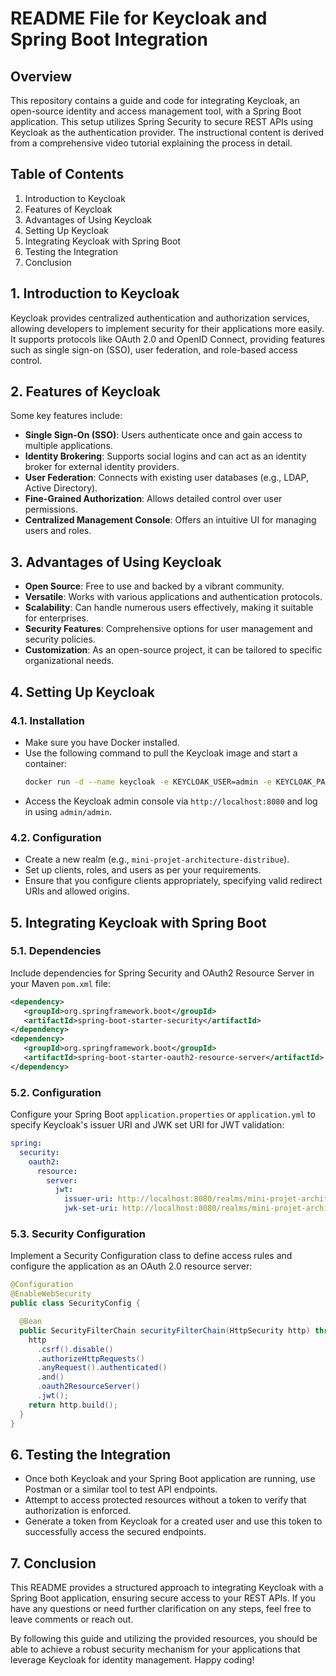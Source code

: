 # README File for Keycloak and Spring Boot Integration

## Overview
This repository contains a guide and code for integrating Keycloak, an open-source identity and access management tool, with a Spring Boot application. This setup utilizes Spring Security to secure REST APIs using Keycloak as the authentication provider. The instructional content is derived from a comprehensive video tutorial explaining the process in detail.

## Table of Contents
1. Introduction to Keycloak
2. Features of Keycloak
3. Advantages of Using Keycloak
4. Setting Up Keycloak
5. Integrating Keycloak with Spring Boot
6. Testing the Integration
7. Conclusion

## 1. Introduction to Keycloak
Keycloak provides centralized authentication and authorization services, allowing developers to implement security for their applications more easily. It supports protocols like OAuth 2.0 and OpenID Connect, providing features such as single sign-on (SSO), user federation, and role-based access control.

## 2. Features of Keycloak
Some key features include:
- **Single Sign-On (SSO)**: Users authenticate once and gain access to multiple applications.
- **Identity Brokering**: Supports social logins and can act as an identity broker for external identity providers.
- **User Federation**: Connects with existing user databases (e.g., LDAP, Active Directory).
- **Fine-Grained Authorization**: Allows detailed control over user permissions.
- **Centralized Management Console**: Offers an intuitive UI for managing users and roles.

## 3. Advantages of Using Keycloak
- **Open Source**: Free to use and backed by a vibrant community.
- **Versatile**: Works with various applications and authentication protocols.
- **Scalability**: Can handle numerous users effectively, making it suitable for enterprises.
- **Security Features**: Comprehensive options for user management and security policies.
- **Customization**: As an open-source project, it can be tailored to specific organizational needs.

## 4. Setting Up Keycloak
### 4.1. Installation
- Make sure you have Docker installed.
- Use the following command to pull the Keycloak image and start a container:
  ```bash
  docker run -d --name keycloak -e KEYCLOAK_USER=admin -e KEYCLOAK_PASSWORD=admin -p 8080:8080 jboss/keycloak
  ```
- Access the Keycloak admin console via `http://localhost:8080` and log in using `admin/admin`.

### 4.2. Configuration
- Create a new realm (e.g., `mini-projet-architecture-distribue`).
- Set up clients, roles, and users as per your requirements.
- Ensure that you configure clients appropriately, specifying valid redirect URIs and allowed origins.

## 5. Integrating Keycloak with Spring Boot
### 5.1. Dependencies
Include dependencies for Spring Security and OAuth2 Resource Server in your Maven `pom.xml` file:
```xml
<dependency>
   <groupId>org.springframework.boot</groupId>
   <artifactId>spring-boot-starter-security</artifactId>
</dependency>
<dependency>
   <groupId>org.springframework.boot</groupId>
   <artifactId>spring-boot-starter-oauth2-resource-server</artifactId>
</dependency>
```

### 5.2. Configuration
Configure your Spring Boot `application.properties` or `application.yml` to specify Keycloak's issuer URI and JWK set URI for JWT validation:
```yaml
spring:
  security:
    oauth2:
      resource:
        server:
          jwt:
            issuer-uri: http://localhost:8080/realms/mini-projet-architecture-distribue
            jwk-set-uri: http://localhost:8080/realms/mini-projet-architecture-distribue/protocol/openid-connect/certs
```

### 5.3. Security Configuration
Implement a Security Configuration class to define access rules and configure the application as an OAuth 2.0 resource server:
```java
@Configuration
@EnableWebSecurity
public class SecurityConfig {

  @Bean
  public SecurityFilterChain securityFilterChain(HttpSecurity http) throws Exception {
    http
      .csrf().disable()
      .authorizeHttpRequests()
      .anyRequest().authenticated()
      .and()
      .oauth2ResourceServer()
      .jwt();
    return http.build();
  }
}
```

## 6. Testing the Integration
- Once both Keycloak and your Spring Boot application are running, use Postman or a similar tool to test API endpoints.
- Attempt to access protected resources without a token to verify that authorization is enforced.
- Generate a token from Keycloak for a created user and use this token to successfully access the secured endpoints.

## 7. Conclusion
This README provides a structured approach to integrating Keycloak with a Spring Boot application, ensuring secure access to your REST APIs. If you have any questions or need further clarification on any steps, feel free to leave comments or reach out.

By following this guide and utilizing the provided resources, you should be able to achieve a robust security mechanism for your applications that leverage Keycloak for identity management. Happy coding!